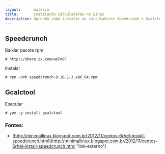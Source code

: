 ```yaml
---
layout:      materia
title:       Instalando calculadores no Linux
description: Aprenda como instalar as calculadores Speedcrunh e Gcalctool no Linux
---
```



Speedcrunch
---

Baixiar pacote rpm:

    # http://share.cx.com/w6FmSF

Instalar

    # rpm -Uvh speedcrunch-0.10.1-3.x86_64.rpm



Gcalctool
---

Executar

    # yum -y install gcalctool 


### Fontes:

- [http://minimallinux.blogspot.com.br/2012/11/centos-6rhel-install-speedcrunch.html](http://minimallinux.blogspot.com.br/2012/11/centos-6rhel-install-speedcrunch.html "link-externo")